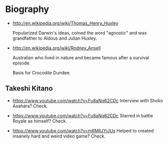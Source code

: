 # Biography

-   <http://en.wikipedia.org/wiki/Thomas_Henry_Huxley>

    Popularized Darwin's ideas, coined the word "agnostic" and was grandfather to Aldous and Julian Huxley.

-   <http://en.wikipedia.org/wiki/Rodney_Ansell>

    Australian who lived in nature and became famous after a survival episode.

    Basis for Crocodile Dundee.

## Takeshi Kitano

- <https://www.youtube.com/watch?v=Fu8aNq62CDc> Interview with Shoko Asahara? Check.

- <https://www.youtube.com/watch?v=Fu8aNq62CDc> Starred in battle Royale as himself? Check.

- <https://www.youtube.com/watch?v=m6MIlJYiJUs> Helped to created insanely hard and weird video game? Check.
